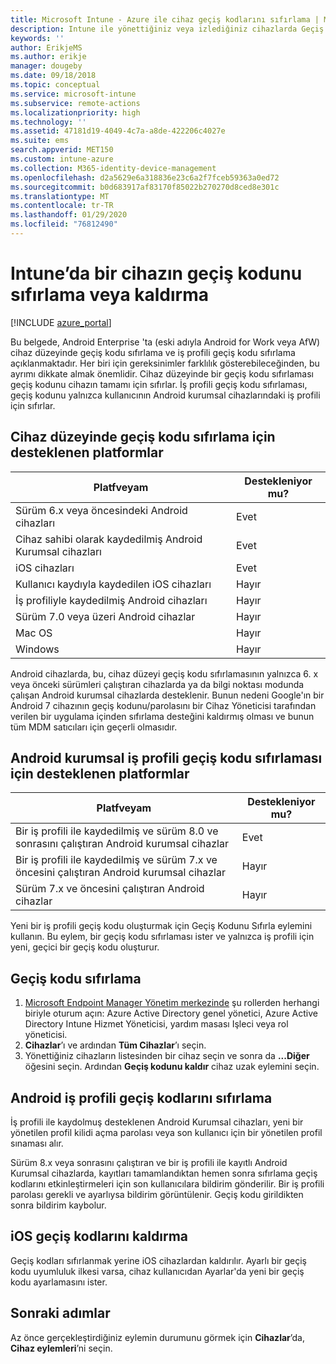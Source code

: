 ```yaml
---
title: Microsoft Intune - Azure ile cihaz geçiş kodlarını sıfırlama | Microsoft Docs
description: Intune ile yönettiğiniz veya izlediğiniz cihazlarda Geçiş kodunu kaldır eylemini kullanarak geçiş kodunu kaldırın veya sıfırlayın.
keywords: ''
author: ErikjeMS
ms.author: erikje
manager: dougeby
ms.date: 09/18/2018
ms.topic: conceptual
ms.service: microsoft-intune
ms.subservice: remote-actions
ms.localizationpriority: high
ms.technology: ''
ms.assetid: 47181d19-4049-4c7a-a8de-422206c4027e
ms.suite: ems
search.appverid: MET150
ms.custom: intune-azure
ms.collection: M365-identity-device-management
ms.openlocfilehash: d2a5629e6a318836e23c6a2f7fceb59363a0ed72
ms.sourcegitcommit: b0d683917af83170f85022b270270d8ced8e301c
ms.translationtype: MT
ms.contentlocale: tr-TR
ms.lasthandoff: 01/29/2020
ms.locfileid: "76812490"
---
```

# <a name="reset-or-remove-a-device-passcode-in-intune"></a>Intune’da bir cihazın geçiş kodunu sıfırlama veya kaldırma

[!INCLUDE [azure_portal](../includes/azure_portal.md)]

Bu belgede, Android Enterprise 'ta (eski adıyla Android for Work veya AfW) cihaz düzeyinde geçiş kodu sıfırlama ve iş profili geçiş kodu sıfırlama açıklanmaktadır. Her biri için gereksinimler farklılık gösterebileceğinden, bu ayrımı dikkate almak önemlidir. Cihaz düzeyinde bir geçiş kodu sıfırlaması geçiş kodunu cihazın tamamı için sıfırlar. İş profili geçiş kodu sıfırlaması, geçiş kodunu yalnızca kullanıcının Android kurumsal cihazlarındaki iş profili için sıfırlar.

## <a name="supported-platforms-for-device-level-passcode-reset"></a>Cihaz düzeyinde geçiş kodu sıfırlama için desteklenen platformlar

| Platfveyam | Destekleniyor mu? |
| ---- | ---- |
| Sürüm 6.x veya öncesindeki Android cihazları | Evet |
| Cihaz sahibi olarak kaydedilmiş Android Kurumsal cihazları | Evet |
| iOS cihazları | Evet |
| Kullanıcı kaydıyla kaydedilen iOS cihazları | Hayır |
| İş profiliyle kaydedilmiş Android cihazları | Hayır |
| Sürüm 7.0 veya üzeri Android cihazlar | Hayır |
| Mac OS | Hayır |
| Windows | Hayır |

Android cihazlarda, bu, cihaz düzeyi geçiş kodu sıfırlamasının yalnızca 6. x veya önceki sürümleri çalıştıran cihazlarda ya da bilgi noktası modunda çalışan Android kurumsal cihazlarda desteklenir. Bunun nedeni Google'ın bir Android 7 cihazının geçiş kodunu/parolasını bir Cihaz Yöneticisi tarafından verilen bir uygulama içinden sıfırlama desteğini kaldırmış olması ve bunun tüm MDM satıcıları için geçerli olmasıdır.

## <a name="supported-platforms-for-android-enterprise-work-profile-passcode-reset"></a>Android kurumsal iş profili geçiş kodu sıfırlaması için desteklenen platformlar

| Platfveyam | Destekleniyor mu? |
| ---- | ---- |
| Bir iş profili ile kaydedilmiş ve sürüm 8.0 ve sonrasını çalıştıran Android kurumsal cihazlar | Evet |
| Bir iş profili ile kaydedilmiş ve sürüm 7.x ve öncesini çalıştıran Android kurumsal cihazlar | Hayır |
| Sürüm 7.x ve öncesini çalıştıran Android cihazlar | Hayır |

Yeni bir iş profili geçiş kodu oluşturmak için Geçiş Kodunu Sıfırla eylemini kullanın. Bu eylem, bir geçiş kodu sıfırlaması ister ve yalnızca iş profili için yeni, geçici bir geçiş kodu oluşturur. 

## <a name="reset-a-passcode"></a>Geçiş kodu sıfırlama


1. [Microsoft Endpoint Manager Yönetim merkezinde](https://go.microsoft.com/fwlink/?linkid=2109431) şu rollerden herhangi biriyle oturum açın: Azure Active Directory genel yönetici, Azure Active Directory Intune Hizmet Yöneticisi, yardım masası Işleci veya rol yöneticisi.
2. **Cihazlar**’ı ve ardından **Tüm Cihazlar**’ı seçin.
3. Yönettiğiniz cihazların listesinden bir cihaz seçin ve sonra da **...Diğer** öğesini seçin. Ardından **Geçiş kodunu kaldır** cihaz uzak eylemini seçin.

## <a name="reset-android-work-profile-passcodes"></a>Android iş profili geçiş kodlarını sıfırlama

İş profili ile kaydolmuş desteklenen Android Kurumsal cihazları, yeni bir yönetilen profil kilidi açma parolası veya son kullanıcı için bir yönetilen profil sınaması alır.

Sürüm 8.x veya sonrasını çalıştıran ve bir iş profili ile kayıtlı Android Kurumsal cihazlarda, kayıtları tamamlandıktan hemen sonra sıfırlama geçiş kodlarını etkinleştirmeleri için son kullanıcılara bildirim gönderilir. Bir iş profili parolası gerekli ve ayarlıysa bildirim görüntülenir. Geçiş kodu girildikten sonra bildirim kaybolur.


## <a name="remove-ios-passcodes"></a>iOS geçiş kodlarını kaldırma

Geçiş kodları sıfırlanmak yerine iOS cihazlardan kaldırılır. Ayarlı bir geçiş kodu uyumluluk ilkesi varsa, cihaz kullanıcıdan Ayarlar'da yeni bir geçiş kodu ayarlamasını ister.

## <a name="next-steps"></a>Sonraki adımlar

Az önce gerçekleştirdiğiniz eylemin durumunu görmek için **Cihazlar**’da, **Cihaz eylemleri**’ni seçin.
